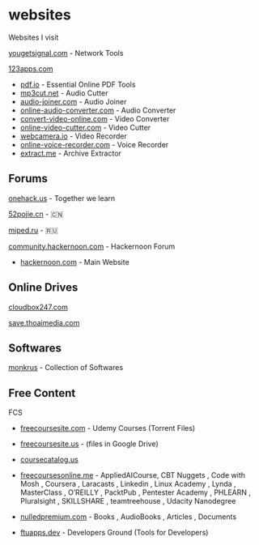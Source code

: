# websites
 Websites I visit



[yougetsignal.com](https://www.yougetsignal.com/) - Network Tools

[123apps.com](https://123apps.com/)
- [pdf.io](https://pdf.io/) - Essential Online PDF Tools
- [mp3cut.net](https://mp3cut.net/) - Audio Cutter
- [audio-joiner.com](https://audio-joiner.com/) - Audio Joiner
- [online-audio-converter.com](https://online-audio-converter.com/) - Audio Converter
- [convert-video-online.com](https://convert-video-online.com/) - Video Converter
- [online-video-cutter.com](https://online-video-cutter.com/) - Video Cutter 
- [webcamera.io](https://webcamera.io/) - Video Recorder
- [online-voice-recorder.com](https://online-voice-recorder.com/) - Voice Recorder
- [extract.me](https://extract.me/) - Archive Extractor

<!-- - []() - 
- []() -  -->

## Forums

[onehack.us](https://onehack.us/) - Together we learn

[52pojie.cn](https://www.52pojie.cn/) - 🇨🇳

[miped.ru](https://miped.ru/) - 🇷🇺

[community.hackernoon.com](https://community.hackernoon.com/) - Hackernoon Forum
- [hackernoon.com](https://hackernoon.com/) - Main Website

## Online Drives

[cloudbox247.com](https://www.cloudbox247.com/)

[save.thoaimedia.com](https://save.thoaimedia.com/index.php?error=Cannot+login%3A+%5B-8%5D+The+upload+target+URL+you+are+trying+to+access+has+expired.+Please+request+a+fresh+one.)


## Softwares

[monkrus](http://w12.monkrus.ws/) - Collection of Softwares


## Free Content

FCS
- [freecoursesite.com](http://freecoursesite.com/) - Udemy Courses (Torrent Files)

- [freecoursesite.us](https://freecoursesite.us/) - (files in Google Drive)

- [coursecatalog.us](https://coursecatalog.us/)

- [freecoursesonline.me](https://www.freecoursesonline.me/) - AppliedAICourse, CBT Nuggets
, Code with Mosh
, Coursera
, Laracasts
, Linkedin
, Linux Academy
, Lynda
, MasterClass
, O’REILLY
, PacktPub
, Pentester Academy
, PHLEARN
, Pluralsight
, SKILLSHARE
, teamtreehouse
, Udacity Nanodegree

- [nulledpremium.com](https://nulledpremium.com/) - Books
, AudioBooks
, Articles
, Documents

- [ftuapps.dev](https://ftuapps.dev/) - Developers Ground (Tools for Developers)
